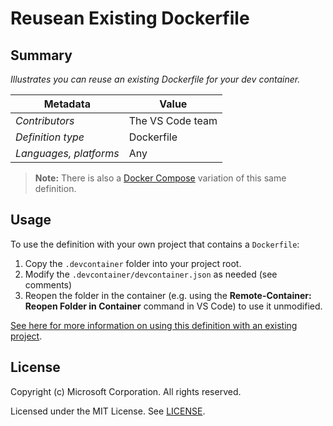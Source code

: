 # Reusean Existing Dockerfile

## Summary

*Illustrates you can reuse an existing Dockerfile for your dev container.*

| Metadata | Value |  
|----------|-------|
| *Contributors* | The VS Code team |
| *Definition type* | Dockerfile |
| *Languages, platforms* | Any |

> **Note:** There is also a [Docker Compose](../docker-existing-docker-compose) variation of this same definition.

## Usage

To use the definition with your own project that contains a `Dockerfile`:

1. Copy the `.devcontainer` folder into your project root.
2. Modify the `.devcontainer/devcontainer.json` as needed (see comments)
3. Reopen the folder in the container (e.g. using the **Remote-Container: Reopen Folder in Container** command in VS Code) to use it unmodified.

[See here for more information on using this definition with an existing project](../../README.md#using-a-definition).

## License

Copyright (c) Microsoft Corporation. All rights reserved.

Licensed under the MIT License. See [LICENSE](../../LICENSE). 
